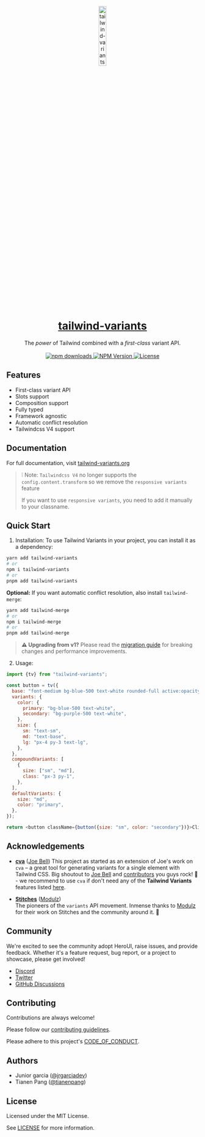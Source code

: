 <p align="center">
  <a href="https://tailwind-variants.org">
    <img width="20%" src=".github/assets/isotipo.png" alt="tailwind-variants" />
    <h1 align="center">tailwind-variants</h1>
  </a>
</p>
<p align="center">
  The <em>power</em> of Tailwind combined with a <em>first-class</em> variant API.<br><br>
  <a href="https://www.npmjs.com/package/tailwind-variants">
    <img src="https://img.shields.io/npm/dm/tailwind-variants.svg?style=flat-round" alt="npm downloads">
  </a>
  <a href="https://www.npmjs.com/package/tailwind-variants">
    <img alt="NPM Version" src="https://badgen.net/npm/v/tailwind-variants" />
  </a>
  <a href="https://github.com/heroui-inc/tailwind-variants/blob/main/LICENSE">
    <img src="https://img.shields.io/npm/l/tailwind-variants?style=flat" alt="License">
  </a>
</p>

## Features

- First-class variant API
- Slots support
- Composition support
- Fully typed
- Framework agnostic
- Automatic conflict resolution
- Tailwindcss V4 support

## Documentation

For full documentation, visit [tailwind-variants.org](https://tailwind-variants.org)

> ❕ Note: `Tailwindcss V4` no longer supports the `config.content.transform` so we remove the `responsive variants` feature
>
> If you want to use `responsive variants`, you need to add it manually to your classname.

## Quick Start

1. Installation:
   To use Tailwind Variants in your project, you can install it as a dependency:

```bash
yarn add tailwind-variants
# or
npm i tailwind-variants
# or
pnpm add tailwind-variants
```

**Optional:** If you want automatic conflict resolution, also install `tailwind-merge`:

```bash
yarn add tailwind-merge
# or
npm i tailwind-merge
# or
pnpm add tailwind-merge
```

> **⚠️ Upgrading from v1?** Please read the [migration guide](./MIGRATION-V2.md) for breaking changes and performance improvements.

2. Usage:

```js
import {tv} from "tailwind-variants";

const button = tv({
  base: "font-medium bg-blue-500 text-white rounded-full active:opacity-80",
  variants: {
    color: {
      primary: "bg-blue-500 text-white",
      secondary: "bg-purple-500 text-white",
    },
    size: {
      sm: "text-sm",
      md: "text-base",
      lg: "px-4 py-3 text-lg",
    },
  },
  compoundVariants: [
    {
      size: ["sm", "md"],
      class: "px-3 py-1",
    },
  ],
  defaultVariants: {
    size: "md",
    color: "primary",
  },
});

return <button className={button({size: "sm", color: "secondary"})}>Click me</button>;
```

## Acknowledgements

- [**cva**](https://github.com/joe-bell/cva) ([Joe Bell](https://github.com/joe-bell))
  This project as started as an extension of Joe's work on `cva` – a great tool for generating variants for a single element with Tailwind CSS. Big shoutout to [Joe Bell](https://github.com/joe-bell) and [contributors](https://github.com/joe-bell/cva/graphs/contributors) you guys rock! 🤘 - we recommend to use `cva` if don't need any of the **Tailwind Variants** features listed [here](https://www.tailwind-variants.org/docs/comparison).

- [**Stitches**](https://stitches.dev/) ([Modulz](https://modulz.app))  
  The pioneers of the `variants` API movement. Inmense thanks to [Modulz](https://modulz.app) for their work on Stitches and the community around it. 🙏

## Community

We're excited to see the community adopt HeroUI, raise issues, and provide feedback. Whether it's a feature request, bug report, or a project to showcase, please get involved!

- [Discord](https://discord.gg/9b6yyZKmH4)
- [Twitter](https://twitter.com/getnextui)
- [GitHub Discussions](https://github.com/heroui-inc/tailwind-variants/discussions)

## Contributing

Contributions are always welcome!

Please follow our [contributing guidelines](./CONTRIBUTING.md).

Please adhere to this project's [CODE_OF_CONDUCT](./CODE_OF_CONDUCT.md).

## Authors

- Junior garcia ([@jrgarciadev](https://github.com/jrgaciadev))
- Tianen Pang ([@tianenpang](https://github.com/tianenpang))

## License

Licensed under the MIT License.

See [LICENSE](./LICENSE.md) for more information.
